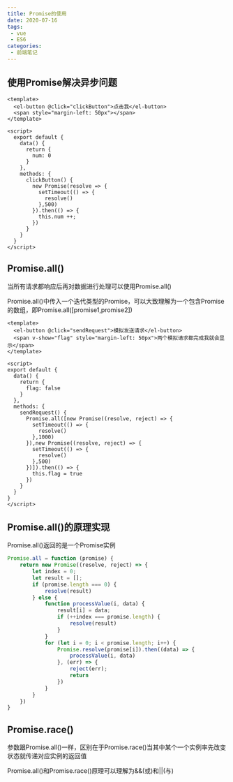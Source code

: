 ```yaml
---
title: Promise的使用
date: 2020-07-16
tags:
 - vue
 - ES6
categories:
 - 前端笔记 
---
```


## 使用Promise解决异步问题
```vue
<template>
  <el-button @click="clickButton">点击我</el-button>
  <span style="margin-left: 50px"></span>
</template>

<script>
  export default {
    data() {
      return {
        num: 0
      }
    },
    methods: {
      clickButton() {
        new Promise(resolve => {
          setTimeout(() => {
            resolve()
          },500)
        }).then(() => {
          this.num ++;
        })
      }
    }
  }
</script>
```

## Promise.all()
当所有请求都响应后再对数据进行处理可以使用Promise.all()

Promise.all()中传入一个迭代类型的Promise，可以大致理解为一个包含Promise的数组，即Promise.all([promise1,promise2])
```vue
<template>
  <el-button @click="sendRequest">模拟发送请求</el-button>
  <span v-show="flag" style="margin-left: 50px">两个模拟请求都完成我就会显示</span>
</template>

<script>
export default {
  data() {
    return {
      flag: false
    }
  },
  methods: {
    sendRequest() {
      Promise.all([new Promise((resolve, reject) => {
        setTimeout(() => {
          resolve()
        },1000)
      }),new Promise((resolve, reject) => {
        setTimeout(() => {
          resolve()
        },500)
      })]).then(() => {
        this.flag = true
      })
    }
  }
}
</script>
```

## Promise.all()的原理实现
Promise.all()返回的是一个Promise实例
```js
Promise.all = function (promise) {
    return new Promise((resolve, reject) => {
        let index = 0;
        let result = [];
        if (promise.length === 0) {
            resolve(result)
        } else {
            function processValue(i, data) {
                result[i] = data;
                if (++index === promise.length) {
                    resolve(result)
                }
            }
            for (let i = 0; i < promise.length; i++) {
                Promise.resolve(promise[i]).then((data) => {
                    processValue(i, data)
                }, (err) => {
                    reject(err);
                    return
                })
            }
        }
    })
}
```

## Promise.race()
参数跟Promise.all()一样，区别在于Promise.race()当其中某个一个实例率先改变状态就传递对应实例的返回值

Promise.all()和Promise.race()原理可以理解为&&(或)和||(与)